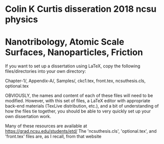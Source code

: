 # Colin K Curtis disseration 2018 ncsu physics
# Nanotribology, Atomic Scale Surfaces, Nanoparticles, Friction

If you want to set up a dissertation using LaTeX, copy the following files/directories into your own directory:

Chapter-1/, Appendix-A/, Samples/, ckc1.tex, front.tex, ncsuthesis.cls, optional.tex

OBVIOUSLY, the names and content of each of these files will need to be modified. However, with
this set of files, a LaTeX editor with appropriate back-end materials (TexLive distribution, etc.),
and a bit of understanding of how the files tie together, you should be able to very quickly
set up your own dissertation work.

Many of these resources are available at https://grad.ncsu.edu/students/etd/
The 'ncsuthesis.cls', 'optional.tex', and 'front.tex' files are, as I recall, from 
that website
